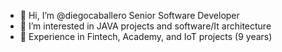 - 👋 Hi, I’m @diegocaballero Senior Software Developer
- 👀 I’m interested in JAVA projects and software/It architecture
- 📆 Experience in Fintech, Academy, and IoT projects (9 years)

<!---
diegocaballero/diegocaballero is a ✨ special ✨ repository because its `README.md` (this file) appears on your GitHub profile.
You can click the Preview link to take a look at your changes.
--->
